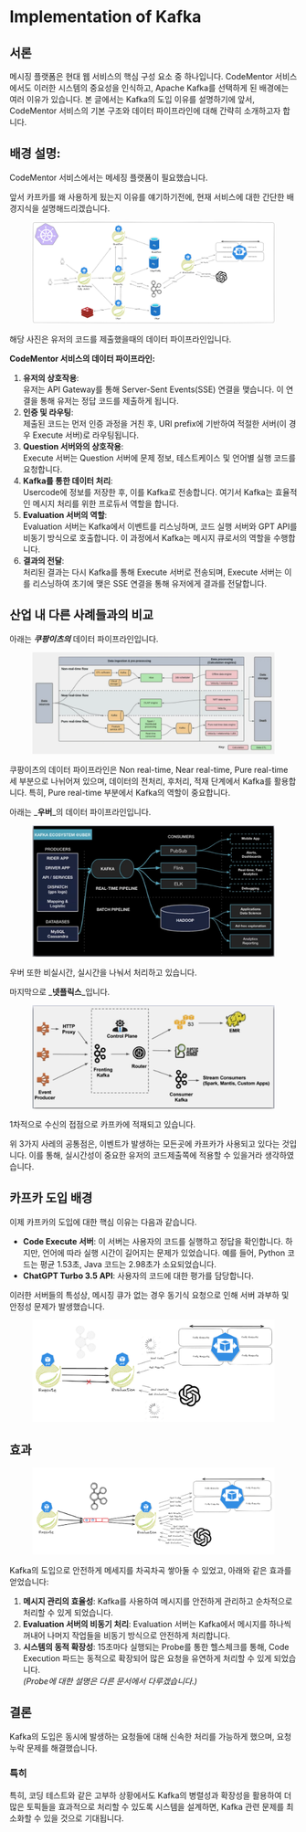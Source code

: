 # Implementation of Kafka

## 서론

메시징 플랫폼은 현대 웹 서비스의 핵심 구성 요소 중 하나입니다. CodeMentor 서비스에서도 이러한 시스템의 중요성을 인식하고, Apache Kafka를 선택하게 된 배경에는 여러 이유가 있습니다. 본 글에서는 Kafka의 도입 이유를 설명하기에 앞서, CodeMentor 서비스의 기본 구조와 데이터 파이프라인에 대해 간략히 소개하고자 합니다.



## 배경 설명:

CodeMentor 서비스에서는 메세징 플랫폼이 필요했습니다.

앞서 카프카를 왜 사용하게 됬는지 이유를 얘기하기전에, 현재 서비스에 대한 간단한 배경지식을 설명해드리겠습니다.



<figure><img src="../../.gitbook/assets/image (152).png" alt=""><figcaption></figcaption></figure>



해당 사진은 유저의 코드를 제출했을때의 데이터 파이프라인입니다.

**CodeMentor 서비스의 데이터 파이프라인:**

1. **유저의 상호작용**: \
   유저는 API Gateway를 통해 Server-Sent Events(SSE) 연결을 맺습니다. 이 연결을 통해 유저는 정답 코드를 제출하게 됩니다.
2. **인증 및 라우팅**: \
   제출된 코드는 먼저 인증 과정을 거친 후, URI prefix에 기반하여 적절한 서버(이 경우 Execute 서버)로 라우팅됩니다.
3. **Question 서버와의 상호작용**:\
   Execute 서버는 Question 서버에 문제 정보, 테스트케이스 및 언어별 실행 코드를 요청합니다.
4. **Kafka를 통한 데이터 처리**: \
   Usercode에 정보를 저장한 후, 이를 Kafka로 전송합니다. 여기서 Kafka는 효율적인 메시지 처리를 위한 프로듀서 역할을 합니다.
5. **Evaluation 서버의 역할**: \
   Evaluation 서버는 Kafka에서 이벤트를 리스닝하며, 코드 실행 서버와 GPT API를 비동기 방식으로 호출합니다. 이 과정에서 Kafka는 메시지 큐로서의 역할을 수행합니다.
6. **결과의 전달**: \
   처리된 결과는 다시 Kafka를 통해 Execute 서버로 전송되며, Execute 서버는 이를 리스닝하여 초기에 맺은 SSE 연결을 통해 유저에게 결과를 전달합니다.



## **산업 내 다른 사례들과의 비교**

아래는 _**쿠팡이츠의**_ 데이터 파이프라인입니다.

<figure><img src="../../.gitbook/assets/image (156).png" alt=""><figcaption></figcaption></figure>

쿠팡이츠의 데이터 파이프라인은 Non real-time, Near real-time, Pure real-time 세 부분으로 나뉘어져 있으며, 데이터의 전처리, 후처리, 적재 단계에서 Kafka를 활용합니다. 특히, Pure real-time 부분에서 Kafka의 역할이 중요합니다.



아래는 _**우버**_의 데이터 파이프라인입니다.

<figure><img src="../../.gitbook/assets/image (158).png" alt=""><figcaption></figcaption></figure>

우버 또한 비실시간, 실시간을 나눠서 처리하고 있습니다.



마지막으로 _**넷플릭스**_입니다.

<figure><img src="../../.gitbook/assets/image (159).png" alt=""><figcaption></figcaption></figure>

1차적으로 수신의 접점으로 카프카에 적재되고 있습니다.



위 3가지 사레의 공통점은, 이벤트가 발생하는 모든곳에 카프카가 사용되고 있다는 것입니다. 이를 통해, 실시간성이 중요한 유저의 코드제출쪽에 적용할 수 있을거라 생각하였습니다.



## 카프카 도입 배경

이제 카프카의 도입에 대한 핵심 이유는 다음과 같습니다.

* **Code Execute 서버**: 이 서버는 사용자의 코드를 실행하고 정답을 확인합니다. 하지만, 언어에 따라 실행 시간이 길어지는 문제가 있었습니다. 예를 들어, Python 코드는 평균 1.53초, Java 코드는 2.98초가 소요되었습니다.
* **ChatGPT Turbo 3.5 API**: 사용자의 코드에 대한 평가를 담당합니다.

이러한 서버들의 특성상, 메시징 큐가 없는 경우 동기식 요청으로 인해 서버 과부하 및 안정성 문제가 발생했습니다.

<figure><img src="../../.gitbook/assets/image (154).png" alt=""><figcaption></figcaption></figure>

##

## 효과

<figure><img src="../../.gitbook/assets/image (155).png" alt=""><figcaption></figcaption></figure>

Kafka의 도입으로 안전하게 메세지를 차곡차곡 쌓아둘 수 있었고, 아래와 같은 효과를 얻었습니다:

1. **메시지 관리의 효율성**: Kafka를 사용하여 메시지를 안전하게 관리하고 순차적으로 처리할 수 있게 되었습니다.
2. **Evaluation 서버의 비동기 처리**: Evaluation 서버는 Kafka에서 메시지를 하나씩 꺼내어 나머지 작업들을 비동기 방식으로 안전하게 처리합니다.
3. **시스템의 동적 확장성**: 15초마다 실행되는 Probe를 통한 헬스체크를 통해, Code Execution 파드는 동적으로 확장되어 많은 요청을 유연하게 처리할 수 있게 되었습니다.\
   _(Probe에 대한 설명은 다른 문서에서 다루겠습니다.)_



## 결론

Kafka의 도입은 동시에 발생하는 요청들에 대해 신속한 처리를 가능하게 했으며, 요청 누락 문제를 해결했습니다.

### 특히

특히, 코딩 테스트와 같은 고부하 상황에서도 Kafka의 병렬성과 확장성을 활용하여 더 많은 토픽들을 효과적으로 처리할 수 있도록 시스템을 설계하면, Kafka 관련 문제를 최소화할 수 있을 것으로 기대됩니다.

